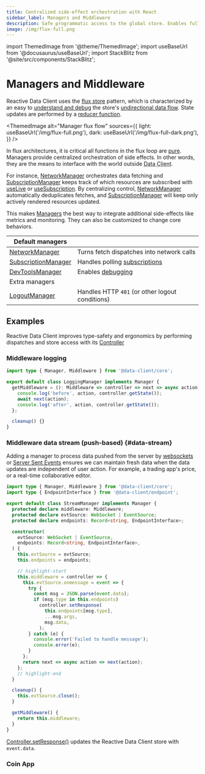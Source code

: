 ```yaml
---
title: Centralized side-effect orchestration with React
sidebar_label: Managers and Middleware
description: Safe programmatic access to the global store. Enables fully extensible and scalable side-effects.
image: /img/flux-full.png
---
```


import ThemedImage from '@theme/ThemedImage';
import useBaseUrl from '@docusaurus/useBaseUrl';
import StackBlitz from '@site/src/components/StackBlitz';

<head>
  <meta name="docsearch:pagerank" content="40"/>
</head>

# Managers and Middleware

Reactive Data Client uses the [flux store](https://facebookarchive.github.io/flux/docs/in-depth-overview/) pattern, which is
characterized by an easy to [understand and debug](../guides/debugging.md) the store's [undirectional data flow](<https://en.wikipedia.org/wiki/Unidirectional_Data_Flow_(computer_science)>). State updates are performed by a [reducer function](https://github.com/reactive/data-client/blob/master/packages/core/src/state/reducer/createReducer.ts#L19).

<ThemedImage
  alt="Manager flux flow"
  sources={{
    light: useBaseUrl('/img/flux-full.png'),
    dark: useBaseUrl('/img/flux-full-dark.png'),
  }}
/>

In flux architectures, it is critical all functions in the flux loop are [pure](https://react.dev/learn/keeping-components-pure).
Managers provide centralized orchestration of side effects. In other words, they are the means to interface
with the world outside <abbr title="Reactive Data Client">Data Client</abbr>.

For instance, [NetworkManager](../api/NetworkManager.md) orchestrates data fetching and [SubscriptionManager](../api/SubscriptionManager.md)
keeps track of which resources are subscribed with [useLive](../api/useLive.md) or [useSubscription](../api/useSubscription.md). By centralizing control, [NetworkManager](../api/NetworkManager.md) automatically deduplicates fetches, and [SubscriptionManager](../api/SubscriptionManager.md)
will keep only actively rendered resources updated.

This makes [Managers](../api/Manager.md) the best way to integrate additional side-effects like metrics and monitoring.
They can also be customized to change core behaviors.


| Default managers                                     | |
| ---------------------------------------------------- | ------------------------------------------------------------------------------------ |
| [NetworkManager](../api/NetworkManager.md)           | Turns fetch dispatches into network calls                                            |
| [SubscriptionManager](../api/SubscriptionManager.md) | Handles polling [subscriptions](../getting-started/data-dependency.md#subscriptions) |
| [DevToolsManager](../api/DevToolsManager.md)         | Enables [debugging](../guides/debugging.md)                                          |
| Extra managers                                       |
| [LogoutManager](../api/LogoutManager.md)             | Handles HTTP `401` (or other logout conditions)                                      |

## Examples

Reactive Data Client improves type-safety and ergonomics by performing dispatches and store access with
its [Controller](../api/Controller.md)

### Middleware logging

```typescript
import type { Manager, Middleware } from '@data-client/core';

export default class LoggingManager implements Manager {
  getMiddleware = (): Middleware => controller => next => async action => {
    console.log('before', action, controller.getState());
    await next(action);
    console.log('after', action, controller.getState());
  };

  cleanup() {}
}
```

### Middleware data stream (push-based) {#data-stream}

Adding a manager to process data pushed from the server by [websockets](https://developer.mozilla.org/en-US/docs/Web/API/WebSockets_API)
or [Server Sent Events](https://developer.mozilla.org/en-US/docs/Web/API/Server-sent_events) ensures
we can maintain fresh data when the data updates are independent of user action. For example, a trading app's
price, or a real-time collaborative editor.

```typescript
import type { Manager, Middleware } from '@data-client/core';
import type { EndpointInterface } from '@data-client/endpoint';

export default class StreamManager implements Manager {
  protected declare middleware: Middleware;
  protected declare evtSource: WebSocket | EventSource;
  protected declare endpoints: Record<string, EndpointInterface>;

  constructor(
    evtSource: WebSocket | EventSource,
    endpoints: Record<string, EndpointInterface>,
  ) {
    this.evtSource = evtSource;
    this.endpoints = endpoints;

    // highlight-start
    this.middleware = controller => {
      this.evtSource.onmessage = event => {
        try {
          const msg = JSON.parse(event.data);
          if (msg.type in this.endpoints)
            controller.setResponse(
              this.endpoints[msg.type],
              ...msg.args,
              msg.data,
            );
        } catch (e) {
          console.error('Failed to handle message');
          console.error(e);
        }
      };
      return next => async action => next(action);
    };
    // highlight-end
  }

  cleanup() {
    this.evtSource.close();
  }

  getMiddleware() {
    return this.middleware;
  }
}
```

[Controller.setResponse()](../api/Controller.md#setResponse) updates the Reactive Data Client store
with `event.data`.

### Coin App

<StackBlitz app="coin-app" file="src/index.tsx,src/resources/Ticker.ts,src/pages/AssetDetail/AssetPrice.tsx,src/resources/StreamManager.ts" height="600" />
